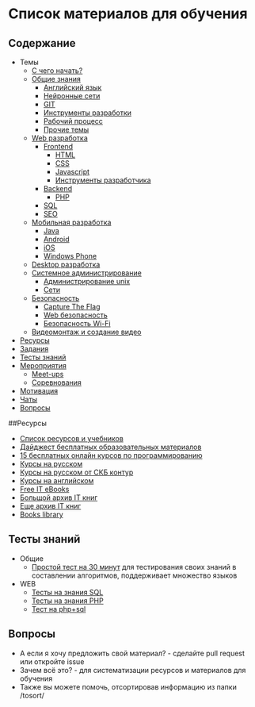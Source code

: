 # Список материалов для обучения

## Содержание
* Темы
    * [С чего начать?](./get-started.md)
    * [Общие знания](/general/readme.md)
        * [Английский язык](/general/english.md)
        * [Нейронные сети](/general/neuron-networks.md)
        * [GIT](/general/git.md)
        * [Инструменты разработки](/general/tools.md)
        * [Рабочий процесс](/general/workflow.md)
        * [Прочие темы](/general/other.md)
    * [Web разработка](/web/readme.md)
        * [Frontend](/web/frontend.md)
            * [HTML](/web/html.md)
            * [CSS](/web/css.md)
            * [Javascript](/web/javascript.md)
            * [Инструменты разработчика](./tools.md)
        * [Backend](/web/backend.md)
            * [PHP](/web/php.md)
        * [SQL](/web/sql.md)
        * [SEO](/web/seo.md)
    * [Мобильная разработка](/mobile/readme.md)
        * [Java](/mobile/java.md)
        * [Android](/mobile/android.md)
        * [iOS](/mobile/ios.md)
        * [Windows Phone](/mobile/winphone.md)
    * [Desktop разработка](/desktop/readme.md)
    * [Системное администрирование](/system-administration/readme.md)
        * [Администрирование unix](/system-administration/unix.md)
        * [Сети](/system-administration/network.md)
    * [Безопасность](/security/readme.md)
        * [Capture The Flag](/security/ctf.md)
        * [Web безопасность](/security/web.md)
        * [Безопасность Wi-Fi](/security/wifi.md)
    * [Видеомонтаж и создание видео](https://github.com/littleguga/video-montage-tips-ru)
* [Ресурсы](#Ресурсы)
* [Задания](./tasks.md)
* [Тесты знаний](#Тесты-знаний)
* [Мероприятия](/general/events.md)
    * [Meet-ups](/general/meetups.md)
    * [Соревнования](/general/challenges.md)
* [Мотивация](/general/motivation.md)
* [Чаты](/general/chats.md)
* [Вопросы](#Вопросы)

##Ресурсы
* [Список ресурсов и учебников](./links.md)
* [Дайджест бесплатных образовательных материалов](https://habrahabr.ru/company/mailru/blog/280079/)
* [15 бесплатных онлайн курсов по программированию](https://habrahabr.ru/company/studyqa/blog/280111/)
* [Курсы на русском](https://stepic.org/)
* [Курсы на русском от СКБ контур](https://ulearn.azurewebsites.net)
* [Курсы на английском](https://www.udacity.com/)
* [Free IT eBooks](http://it-ebooks.info/)
* [Больщой архив IT книг](http://www.foxebook.net/)
* [Еще архив IT книг](http://www.allitebooks.com/)
* [Books library](http://libgen.io/)

## Тесты знаний
* Общие
    * [Простой тест на 30 минут](https://codility.com/demo/take-sample-test/) для тестирования своих знаний в составлении алгоритмов, поддерживает множество языков
* WEB
    * [Тесты на знания SQL](/web/sql.md#Тесты-знаний)
    * [Тесты на знания PHP](/web/php.md#Тесты-знаний)
    * [Тест на php+sql](https://tests4geeks.com/test/php-mysql)

## Вопросы
* А если я хочу предложить свой материал? - сделайте pull request или откройте issue
* Зачем всё это? - для систематизации ресурсов и материалов для обучения
* Также вы можете помочь, отсортировав информацию из папки /tosort/